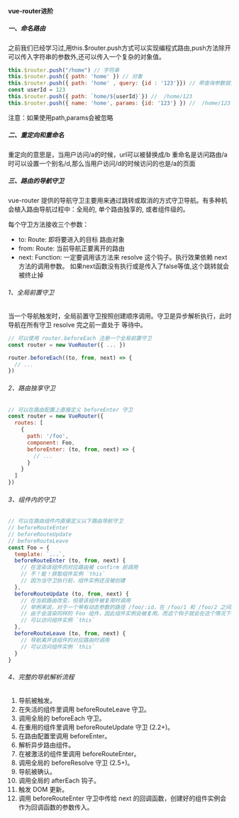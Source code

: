 #### vue-router进阶
##### 一、命名路由
之前我们已经学习过,用this.$router.push方式可以实现编程式路由,push方法除开可以传入字符串的参数外,还可以传入一个复杂的对象值。
```js
this.$router.push("/home") // 字符串
this.$router.push({ path: 'home' }) // 对象
this.$router.push({ path: 'home' , query: {id : '123'}}) // 带查询参数就变成/home?id=123
const userId = 123
this.$router.push({ path: `home/${userId}`}) //  /home/123
this.$router.push({ name: 'home', params: {id: '123'} }) //  /home/123
```
注意：如果使用path,params会被忽略

##### 二、重定向和重命名
重定向的意思是，当用户访问/a的时候，url可以被替换成/b
重命名是访问路由/a时可以设置一个别名/d,那么当用户访问/d的时候访问的也是/a的页面

##### 三、路由的导航守卫
vue-router 提供的导航守卫主要用来通过跳转或取消的方式守卫导航。有多种机会植入路由导航过程中：全局的, 单个路由独享的, 或者组件级的。

每个守卫方法接收三个参数：
- to: Route: 即将要进入的目标 路由对象
- from: Route: 当前导航正要离开的路由
- next: Function: 一定要调用该方法来 resolve 这个钩子。执行效果依赖 next 方法的调用参数。
如果next函数没有执行或是传入了false等值,这个跳转就会被终止掉

###### 1、全局前置守卫
当一个导航触发时，全局前置守卫按照创建顺序调用。守卫是异步解析执行，此时导航在所有守卫 resolve 完之前一直处于 等待中。
```js
// 可以使用 router.beforeEach 注册一个全局前置守卫
const router = new VueRouter({ ... })

router.beforeEach((to, from, next) => {
  // ...
})
```

###### 2、路由独享守卫
```js
// 可以在路由配置上直接定义 beforeEnter 守卫
const router = new VueRouter({
  routes: [
    {
      path: '/foo',
      component: Foo,
      beforeEnter: (to, from, next) => {
        // ...
      }
    }
  ]
})
```

###### 3、组件内的守卫
```js
// 可以在路由组件内直接定义以下路由导航守卫
// beforeRouteEnter
// beforeRouteUpdate
// beforeRouteLeave
const Foo = {
  template: `...`,
  beforeRouteEnter (to, from, next) {
    // 在渲染该组件的对应路由被 confirm 前调用
    // 不！能！获取组件实例 `this`
    // 因为当守卫执行前，组件实例还没被创建
  },
  beforeRouteUpdate (to, from, next) {
    // 在当前路由改变，但是该组件被复用时调用
    // 举例来说，对于一个带有动态参数的路径 /foo/:id，在 /foo/1 和 /foo/2 之间跳转的时候，
    // 由于会渲染同样的 Foo 组件，因此组件实例会被复用。而这个钩子就会在这个情况下被调用。
    // 可以访问组件实例 `this`
  },
  beforeRouteLeave (to, from, next) {
    // 导航离开该组件的对应路由时调用
    // 可以访问组件实例 `this`
  }
}
```

###### 4、完整的导航解析流程
1. 导航被触发。
2. 在失活的组件里调用 beforeRouteLeave 守卫。
3. 调用全局的 beforeEach 守卫。
4. 在重用的组件里调用 beforeRouteUpdate 守卫 (2.2+)。
5. 在路由配置里调用 beforeEnter。
6. 解析异步路由组件。
7. 在被激活的组件里调用 beforeRouteEnter。
8. 调用全局的 beforeResolve 守卫 (2.5+)。
9. 导航被确认。
10. 调用全局的 afterEach 钩子。
11. 触发 DOM 更新。
12. 调用 beforeRouteEnter 守卫中传给 next 的回调函数，创建好的组件实例会作为回调函数的参数传入。
